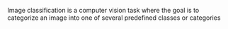 
Image classification is a computer vision task where the goal is to categorize an image into one of several predefined classes or categories
